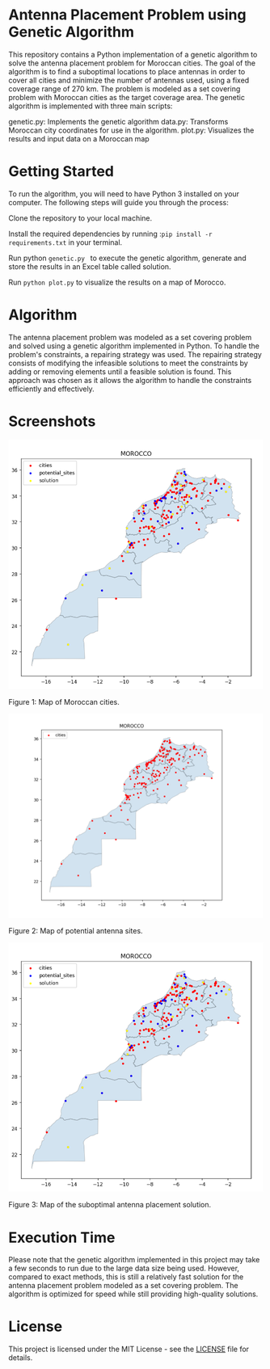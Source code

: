 # Antenna Placement Problem using Genetic Algorithm
This repository contains a Python implementation of a genetic algorithm to solve the antenna placement problem for Moroccan cities. The goal of the algorithm is to find a suboptimal locations to place antennas in order to cover all cities and minimize the number of antennas used, using a fixed coverage range of 270 km.
The problem is modeled as a set covering problem with Moroccan cities as the target coverage area. The genetic algorithm is implemented with three main scripts:

genetic.py: Implements the genetic algorithm
data.py: Transforms Moroccan city coordinates for use in the algorithm.
plot.py: Visualizes the results and input data on a Moroccan map

# Getting Started
To run the algorithm, you will need to have Python 3 installed on your computer. The following steps will guide you through the process:

Clone the repository to your local machine.


Install the required dependencies by running :``` pip install -r requirements.txt ``` in your terminal.


Run python  ```genetic.py ``` to execute the genetic algorithm, generate and  store the results in an Excel table called solution.


Run ```python plot.py``` to visualize the results on a map of Morocco.
# Algorithm
The antenna placement problem was modeled as a set covering problem and solved using a genetic algorithm implemented in Python. To handle the problem's constraints, a repairing strategy was used. The repairing strategy consists of modifying the infeasible solutions to meet the constraints by adding or removing elements until a feasible solution is found. This approach was chosen as it allows the algorithm to handle the constraints efficiently and effectively.

# Screenshots
![Cities](https://github.com/EL-GAAMAZE/Antenna-Placement-Problem/blob/main/solution.png)


Figure 1: Map of Moroccan cities.

![Potential Sites](https://github.com/EL-GAAMAZE/Antenna-Placement-Problem/blob/main/cities.png)


Figure 2: Map of potential antenna sites.

![Solution](https://github.com/EL-GAAMAZE/Antenna-Placement-Problem/blob/main/solution.png)


Figure 3: Map of the suboptimal antenna placement solution.



# Execution Time

Please note that the genetic algorithm implemented in this project may take a few seconds to run due to the large data size being used. However, compared to exact methods, this is still a relatively fast solution for the antenna placement problem modeled as a set covering problem. The algorithm is optimized for speed while still providing high-quality solutions. 

# License
This project is licensed under the MIT License - see the [LICENSE](https://github.com/EL-GAAMAZE/Antenna-Placement-Problem/blob/main/LICENSE) file for details.
